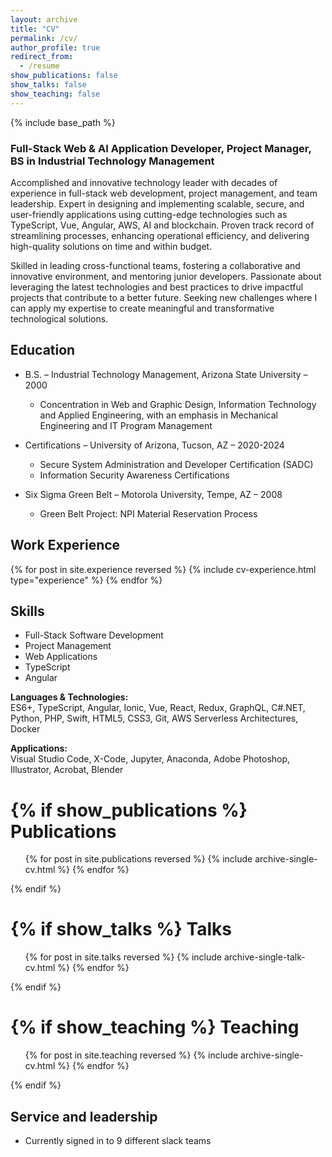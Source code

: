 ```yaml
---
layout: archive
title: "CV"
permalink: /cv/
author_profile: true
redirect_from:
  - /resume
show_publications: false
show_talks: false
show_teaching: false
---
```


{% include base_path %}

### Full-Stack Web &amp; AI Application Developer, Project Manager, BS in Industrial Technology Management

Accomplished and innovative technology leader with decades of experience in full-stack web development, project management, and team leadership. Expert in designing and implementing scalable, secure, and user-friendly applications using cutting-edge technologies such as TypeScript, Vue, Angular, AWS, AI and blockchain. Proven track record of streamlining processes, enhancing operational efficiency, and delivering high-quality solutions on time and within budget.

Skilled in leading cross-functional teams, fostering a collaborative and innovative environment, and mentoring junior developers. Passionate about leveraging the latest technologies and best practices to drive impactful projects that contribute to a better future. Seeking new challenges where I can apply my expertise to create meaningful and transformative technological solutions.

## Education

* B.S. – Industrial Technology Management, Arizona State University – 2000
  - Concentration in Web and Graphic Design, Information Technology and Applied Engineering, with an emphasis in Mechanical Engineering and IT Program Management

* Certifications – University of Arizona, Tucson, AZ – 2020-2024
  - Secure System Administration and Developer Certification (SADC)
  - Information Security Awareness Certifications

* Six Sigma Green Belt – Motorola University, Tempe, AZ – 2008
  * Green Belt Project: NPI Material Reservation Process

## Work Experience

<!-- {{ site.data.ui-text[site.locale].current | default: "Current" }} -->

<section class="experience">
{% for post in site.experience reversed %}
  {% include cv-experience.html type="experience" %}
{% endfor %}
</section>
  
## Skills
* Full-Stack Software Development
* Project Management
* Web Applications
* TypeScript
* Angular

**Languages & Technologies:**  
ES6+, TypeScript, Angular, Ionic, Vue, React, Redux, GraphQL, C#.NET, Python, PHP, Swift, HTML5, CSS3, Git, AWS Serverless Architectures, Docker

**Applications:**  
Visual Studio Code, X-Code, Jupyter, Anaconda, Adobe Photoshop, Illustrator, Acrobat, Blender

{% if show_publications %}
Publications
======
  <ul>{% for post in site.publications reversed %}
    {% include archive-single-cv.html %}
  {% endfor %}</ul>
{% endif %}

{% if show_talks %}
Talks
======
  <ul>{% for post in site.talks reversed %}
    {% include archive-single-talk-cv.html  %}
  {% endfor %}</ul>
{% endif %}

  
{% if show_teaching %}
Teaching
======
  <ul>{% for post in site.teaching reversed %}
    {% include archive-single-cv.html %}
  {% endfor %}</ul>
{% endif %}


## Service and leadership

* Currently signed in to 9 different slack teams
